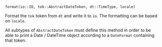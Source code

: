 ```
format(io::IO, tok::AbstractDateToken, dt::TimeType, locale)
```

Format the `tok` token from `dt` and write it to `io`. The formatting can be based on `locale`.

All subtypes of `AbstractDateToken` must define this method in order to be able to print a Date / DateTime object according to a `DateFormat` containing that token.
